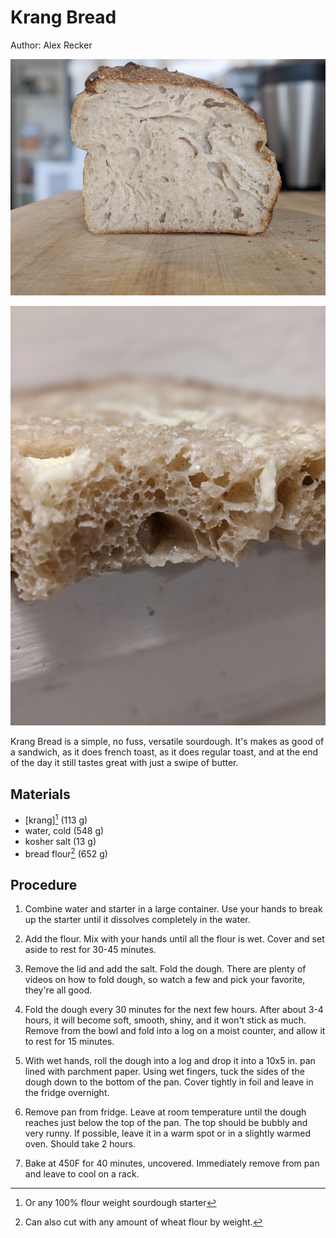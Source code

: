 # Krang Bread

Author: Alex Recker

![](images/krang-bread.png)

![](images/krang-bread-crumb.jpg)

Krang Bread is a simple, no fuss, versatile sourdough.  It's makes as
good of a sandwich, as it does french toast, as it does regular toast,
and at the end of the day it still tastes great with just a swipe of
butter.

## Materials

- [krang][^1] (113 g)
- water, cold (548 g)
- kosher salt (13 g)
- bread flour[^2] (652 g)

[^1]: Or any 100% flour weight sourdough starter
[^2]: Can also cut with any amount of wheat flour by weight.

## Procedure

1. Combine water and starter in a large container.  Use your hands to
   break up the starter until it dissolves completely in the water.

2. Add the flour.  Mix with your hands until all the flour is wet.
   Cover and set aside to rest for 30-45 minutes.

3. Remove the lid and add the salt.  Fold the dough.  There are plenty
   of videos on how to fold dough, so watch a few and pick your
   favorite, they're all good.

4. Fold the dough every 30 minutes for the next few hours.  After
   about 3-4 hours, it will become soft, smooth, shiny, and it won't
   stick as much.  Remove from the bowl and fold into a log on a moist
   counter, and allow it to rest for 15 minutes.

6. With wet hands, roll the dough into a log and drop it into a 10x5
   in. pan lined with parchment paper.  Using wet fingers, tuck the
   sides of the dough down to the bottom of the pan.  Cover tightly in
   foil and leave in the fridge overnight.

7. Remove pan from fridge.  Leave at room temperature until the dough
   reaches just below the top of the pan.  The top should be bubbly
   and very runny.  If possible, leave it in a warm spot or in a
   slightly warmed oven.  Should take 2 hours.

8. Bake at 450F for 40 minutes, uncovered.  Immediately remove from
   pan and leave to cool on a rack.

[krang]: krang.md
